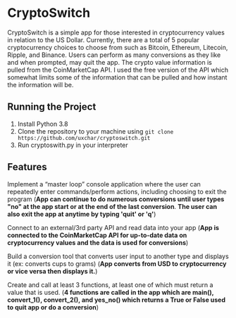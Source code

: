 # CryptoSwitch

CryptoSwitch is a simple app for those interested in cryptocurrency values in relation to the US Dollar. Currently, there are a total of 5 popular cryptocurrency choices to choose from such as Bitcoin, Ethereum, Litecoin, Ripple, and Binance. Users can perform as many conversions as they like and when prompted, may quit the app. The crypto value information is pulled from the CoinMarketCap API. I used the free version of the API which somewhat limits some of the information that can be pulled and how instant the information will be. 



## Running the Project

1. Install Python 3.8
2. Clone the repository to your machine using `git clone https://github.com/uxchar/cryptoswitch.git`
4. Run cryptoswith.py in your interpreter

## Features

Implement a “master loop” console application where the user can repeatedly enter commands/perform actions, including choosing to exit the program (**App can continue to do numerous conversions until user types "no" at the app start or at the end of the last conversion**. **The user can also exit the app at anytime by typing 'quit' or 'q'**)

Connect to an external/3rd party API and read data into your app (**App is connected to the CoinMarketCap API for up-to-date data on cryptocurrency values and the data is used for conversions**)

Build a conversion tool that converts user input to another type and displays it (ex: converts cups to grams) (**App converts from USD to cryptocurrency or vice versa then displays it.**)

Create and call at least 3 functions, at least one of which must return a value that is used. (**4 functions are called in the app which are main(), convert_1(), convert_2(), and yes_no() which returns a True or False used to quit app or do a conversion**)